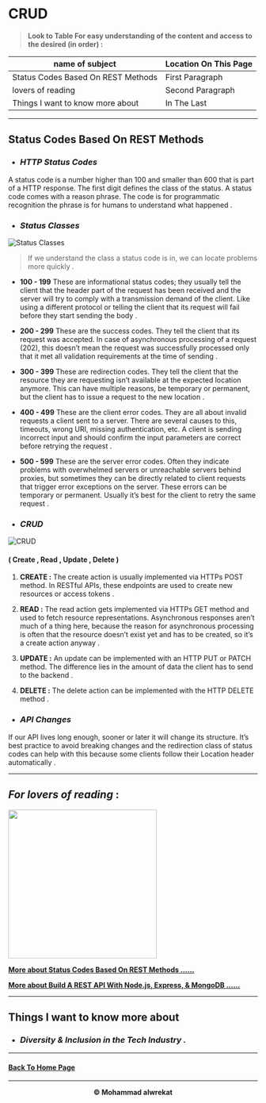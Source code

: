 # CRUD

> **Look to Table For easy understanding of the content and access to the desired (in order) :**

|name of subject      | Location On This Page|
|---------------------|---------------------|
|Status Codes Based On REST Methods|First Paragraph|
|lovers of reading|Second Paragraph|
|Things I want to know more about|In The Last|

---
## Status Codes Based On REST Methods

* ### ***HTTP Status Codes*** 

A status code is a number higher than 100 and smaller than 600 that is part of a HTTP response. The first digit defines the class of the status. A status code comes with a reason phrase. The code is for programmatic recognition the phrase is for humans to understand what happened .


* ### ***Status Classes*** 

![Status Classes](https://en.ryte.com/wiki/nsfr_img_auth.php/9/9d/httpStatusCode_de_en.png)

> If we understand the class a status code is in, we can locate problems more quickly .

* **100 - 199**
These are informational status codes; they usually tell the client that the header part of the request has been received and the server will try to comply with a transmission demand of the client. Like using a different protocol or telling the client that its request will fail before they start sending the body .

* **200 - 299**
These are the success codes. They tell the client that its request was accepted. In case of asynchronous processing of a request (202), this doesn’t mean the request was successfully processed only that it met all validation requirements at the time of sending .

* **300 - 399**
These are redirection codes. They tell the client that the resource they are requesting isn’t available at the expected location anymore. This can have multiple reasons, be temporary or permanent, but the client has to issue a request to the new location .

* **400 - 499**
These are the client error codes. They are all about invalid requests a client sent to a server. There are several causes to this, timeouts, wrong URI, missing authentication, etc. A client is sending incorrect input and should confirm the input parameters are correct before retrying the request .

* **500 - 599**
These are the server error codes. Often they indicate problems with overwhelmed servers or unreachable servers behind proxies, but sometimes they can be directly related to client requests that trigger error exceptions on the server. These errors can be temporary or permanent. Usually it’s best for the client to retry the same request .

* ### ***CRUD***
 
![CRUD](https://www.dorusomcutean.com/wp-content/uploads/2020/03/crud.jpg)

#### ( Create , Read , Update , Delete )

1. **CREATE :** The create action is usually implemented via HTTPs POST method. In RESTful APIs, these endpoints are used to create new resources or access tokens .

2. **READ :** The read action gets implemented via HTTPs GET method and used to fetch resource representations. Asynchronous responses aren’t much of a thing here, because the reason for asynchronous processing is often that the resource doesn’t exist yet and has to be created, so it’s a create action anyway .

3. **UPDATE :** An update can be implemented with an HTTP PUT or PATCH method. The difference lies in the amount of data the client has to send to the backend .

4. **DELETE :** The delete action can be implemented with the HTTP DELETE method .

* ### ***API Changes*** 

If our API lives long enough, sooner or later it will change its structure. It’s best practice to avoid breaking changes and the redirection class of status codes can help with this because some clients follow their Location header automatically .

---
## ***For lovers of reading*** :

<img src='https://www.lovereading.co.uk/content/images/love-reading-generic-facebook-image.jpg' height='300'>


**[More about Status Codes Based On REST Methods ......](https://www.moesif.com/blog/technical/api-design/Which-HTTP-Status-Code-To-Use-For-Every-CRUD-App/)**

**[More about Build A REST API With Node.js, Express, & MongoDB ......](https://www.youtube.com/channel/UCFbNIlppjAuEX4znoulh0Cw)**

---
## Things I want to know more about

* ### ***Diversity & Inclusion in the Tech Industry .***

---
#### [Back To Home Page](https://mhmadwrekat.github.io/reading-notes)

---
<b>
<p align="center">
© Mohammad alwrekat
</p>
